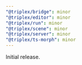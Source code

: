 ```yaml
---
"@triplex/bridge": minor
"@triplex/editor": minor
"@triplex/run": minor
"@triplex/scene": minor
"@triplex/server": minor
"@triplex/ts-morph": minor
---
```


Initial release.
